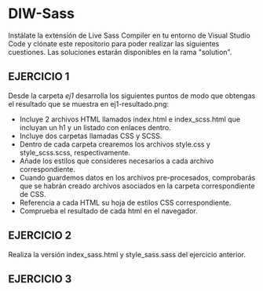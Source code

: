 # DIW-Sass

Instálate la extensión de Live Sass Compiler en tu entorno de Visual Studio Code y clónate este repositorio para poder realizar las siguientes cuestiones. Las soluciones estarán disponibles en la rama "solution".

## EJERCICIO 1

Desde la carpeta *ej1* desarrolla los siguientes puntos de modo que obtengas el resultado que se muestra en ej1-resultado.png:
* Incluye 2 archivos HTML llamados index.html e index_scss.html que incluyan un h1 y un listado con enlaces dentro.
* Incluye dos carpetas llamadas CSS y SCSS.
* Dentro de cada carpeta crearemos los archivos style.css y style_scss.scss, respectivamente.
* Añade los estilos que consideres necesarios a cada archivo correspondiente.
* Cuando guardemos datos en los archivos pre-procesados, comprobarás que se habrán creado archivos asociados en la carpeta correspondiente de CSS.
* Referencia a cada HTML su hoja de estilos CSS correspondiente.
* Comprueba el resultado de cada html en el navegador.

## EJERCICIO 2
Realiza la versión index_sass.html y style_sass.sass del ejercicio anterior.

## EJERCICIO 3
